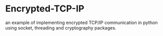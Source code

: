 # Encrypted-TCP-IP
an example of implementing encrypted TCP/IP communication in python using socket, threading and cryptography packages.

